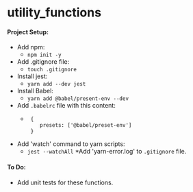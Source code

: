 # utility_functions

#### Project Setup:
* Add npm:
  * `npm init -y`
* Add .gitignore file:
  * `touch .gitignore`
* Install jest:
  * `yarn add --dev jest`
* Install Babel:
  * `yarn add @babel/present-env --dev`
* Add `.babelrc` file with this content:
  * ```
     {
        presets: ['@babel/preset-env']
     }
    ```
* Add 'watch' command to yarn scripts:
   * `jest --watchAll`
*Add 'yarn-error.log' to `.gitignore` file.

#### To Do:
* Add unit tests for these functions.

